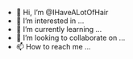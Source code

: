 - 👋 Hi, I’m @IHaveALotOfHair
- 👀 I’m interested in ...
- 🌱 I’m currently learning ...
- 💞️ I’m looking to collaborate on ...
- 📫 How to reach me ...

<!---
IHaveALotOfHair/IHaveALotOfHair is a ✨ special ✨ repository because its `README.md` (this file) appears on your GitHub profile.

This is the first time for me to edit in github,
You can click the Preview link to take a look at your changes.
--->
